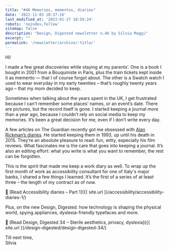 ```yaml
---
title: "#46 Memories, mementos, diaries"
date: '2022-11-03 18:37:16'
last_modified_at: '2023-01-27 10:56:24'
robots: 'noindex,follow'
sitemap: false
description: "Design, Digested newsletter n.46 by Silvia Maggi"
excerpt: ""
permalink: '/newsletter/archive/:title/'
---
```

Hi!

I made a few great discoveries while staying at my parents’. One is a book I bought in 2001 from a Bouquiniste in Paris, plus the train tickets kept inside it as memento — that I of course forgot about. The other is a Swatch watch I used to wear everyday in my early twenties – that’s roughly twenty years ago – that my mom decided to keep.

Sometimes when talking about the years spent in the UK, I get frustrated because I can’t remember some places’ names, or an event’s date. There are pictures, but the record itself is gone. I started keeping a journal more than a year ago, because I couldn’t rely on social media to keep my memories. It’s been a great decision for me, even if I don’t write every day.

A few articles on The Guardian recently got me obsessed with [Alan Rickman’s diaries](https://www.theguardian.com/books/2022/oct/12/madly-deeply-the-alan-rickman-diaries-review-inside-the-actors-world). He started keeping them in 1993, up until his death in 2015. They’re an absolute pleasure to read: fun, witty, especially his film reviews. What fascinates me is the care that goes into keeping a journal. It’s also an editing effort: what you write is what you want to remember, the rest can be forgotten.

This is the spirit that made me keep a work diary as well. To wrap up the first month of work as accessibility consultant for one of Italy's major banks, I shared a few things I learned. It’s the first of a series of at least three – the length of my contract as of now.

🔗 [Read Accessibility diaries – Part 1]({{ site.url }}/accessibility/accessibility-diaries-1/)

Plus, on the new Design, Digested: how technology is shaping the physical world, spying appliances, dyslexia-friendly typefaces and more.

🔗 [Read Design, Digested 34 – Sterile aesthetics, privacy, dyslexia]({{ site.url }}/design-digested/design-digested-34/)


Till next time,  
Silvia